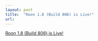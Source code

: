 ```yaml
---
layout: post
title:  "Roon 1.8 (Build 806) is Live!"
url: 
---
```


[Roon 1.8 (Build 806) is Live!](https://community.roonlabs.com/t/roon-1-8-build-806-is-live/164798)
